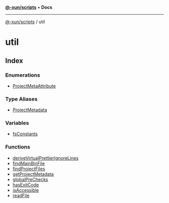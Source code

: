 [**@-xun/scripts**](../README.md) • **Docs**

***

[@-xun/scripts](../README.md) / util

# util

## Index

### Enumerations

- [ProjectMetaAttribute](enumerations/ProjectMetaAttribute.md)

### Type Aliases

- [ProjectMetadata](type-aliases/ProjectMetadata.md)

### Variables

- [fsConstants](variables/fsConstants.md)

### Functions

- [deriveVirtualPrettierIgnoreLines](functions/deriveVirtualPrettierIgnoreLines.md)
- [findMainBinFile](functions/findMainBinFile.md)
- [findProjectFiles](functions/findProjectFiles.md)
- [getProjectMetadata](functions/getProjectMetadata.md)
- [globalPreChecks](functions/globalPreChecks.md)
- [hasExitCode](functions/hasExitCode.md)
- [isAccessible](functions/isAccessible.md)
- [readFile](functions/readFile.md)
